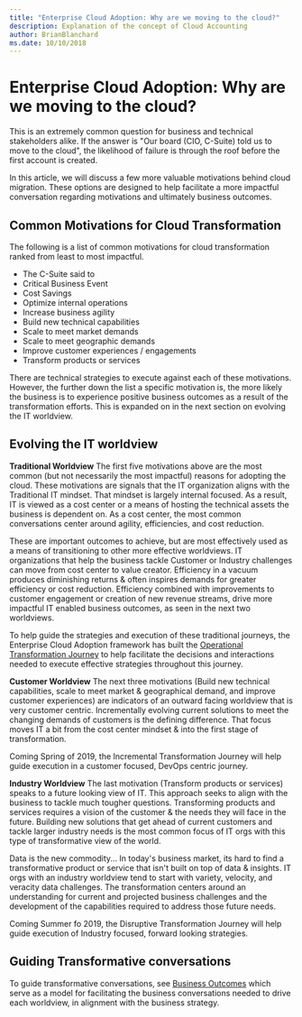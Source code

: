 ```yaml
---
title: "Enterprise Cloud Adoption: Why are we moving to the cloud?"
description: Explanation of the concept of Cloud Accounting
author: BrianBlanchard
ms.date: 10/10/2018
---
```


# Enterprise Cloud Adoption: Why are we moving to the cloud?

This is an extremely common question for business and technical stakeholders alike.
If the answer is "Our board (CIO, C-Suite) told us to move to the cloud", the likelihood of failure is through the roof before the first account is created.

In this article, we will discuss a few more valuable motivations behind cloud migration. These options are designed to help facilitate a more impactful conversation regarding motivations and ultimately business outcomes.

## Common Motivations for Cloud Transformation

The following is a list of common motivations for cloud transformation ranked from least to most impactful. 

* The C-Suite said to
* Critical Business Event
* Cost Savings
* Optimize internal operations
* Increase business agility
* Build new technical capabilities
* Scale to meet market demands
* Scale to meet geographic demands
* Improve customer experiences / engagements
* Transform products or services

There are technical strategies to execute against each of these motivations. However, the further down the list a specific motivation is, the more likely the business is to experience positive business outcomes as a result of the transformation efforts. This is expanded on in the next section on evolving the IT worldview.

## Evolving the IT worldview

**Traditional Worldview** The first five motivations above are the most common (but not necessarily the most impactful) reasons for adopting the cloud. These motivations are signals that the IT organization aligns with the Traditional IT mindset. That mindset is largely internal focused. As a result, IT is viewed as a cost center or a means of hosting the technical assets the business is dependent on. As a cost center, the most common conversations center around agility, efficiencies, and cost reduction.

These are important outcomes to achieve, but are most effectively used as a means of transitioning to other more effective worldviews. IT organizations that help the business tackle Customer or Industry challenges can move from cost center to value creator. Efficiency in a vacuum produces diminishing returns & often inspires demands for greater efficiency or cost reduction. Efficiency combined with improvements to customer engagement or creation of new revenue streams, drive more impactful IT enabled business outcomes, as seen in the next two worldviews.

To help guide the strategies and execution of these traditional journeys, the Enterprise Cloud Adoption framework has built the [Operational Transformation Journey](../transformation-journeys/operational-transformation/overview.md) to help facilitate the decisions and interactions needed to execute effective strategies throughout this journey.

**Customer Worldview** The next three motivations (Build new technical capabilities, scale to meet market & geographical demand, and improve customer experiences) are indicators of an outward facing worldview that is very customer centric. Incrementally evolving current solutions to meet the changing demands of customers is the defining difference. That focus moves IT a bit from the cost center mindset & into the first stage of transformation.

Coming Spring of 2019, the Incremental Transformation Journey will help guide execution in a customer focused, DevOps centric journey.

**Industry Worldview** The last motivation (Transform products or services) speaks to a future looking view of IT. This approach seeks to align with the business to tackle much tougher questions. Transforming products and services requires a vision of the customer & the needs they will face in the future. Building new solutions that get ahead of current customers and tackle larger industry needs is the most common focus of IT orgs with this type of transformative view of the world. 

Data is the new commodity... In today's business market, its hard to find a transformative product or service that isn't built on top of data & insights. IT orgs with an industry worldview tend to start with variety, velocity, and veracity data challenges. The transformation centers around an understanding for current and projected business challenges and the development of the capabilities required to address those future needs.

Coming Summer fo 2019, the Disruptive Transformation Journey will help guide execution of Industry focused, forward looking strategies.

## Guiding Transformative conversations

To guide transformative conversations, see [Business Outcomes](business-outcomes/overview.md) which serve as a model for facilitating the business conversations needed to drive each worldview, in alignment with the business strategy.